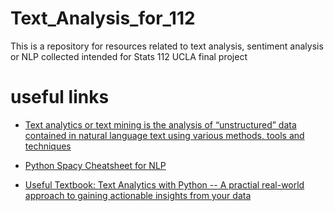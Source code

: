 # Text_Analysis_for_112
This is a repository for resources related to text analysis, sentiment analysis or NLP collected intended for Stats 112 UCLA final project


# useful links
- [Text analytics or text mining is the analysis of “unstructured” data contained in natural language text using various methods, tools and techniques](https://datacritics.com/2018/02/21/organizing-your-first-text-mining-project/?utm_campaign=News&utm_medium=Community&utm_source=DataCamp.com)

- [Python Spacy Cheatsheet for NLP](http://datacamp-community-prod.s3.amazonaws.com/29aa28bf-570a-4965-8f54-d6a541ae4e06)

- [Useful Textbook: Text Analytics with Python -- A practial real-world approach to gaining actionable insights from your data](http://michaelmiaomiao.github.io/webfile/PythonNLP.pdf)